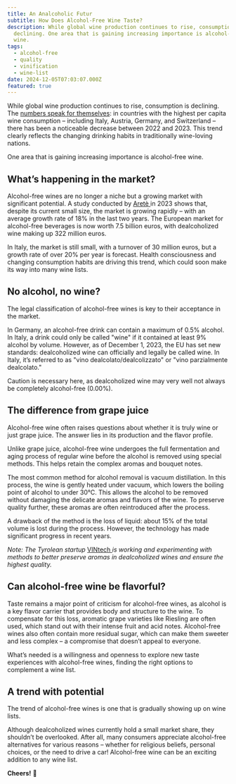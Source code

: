 ```yaml
---
title: An Analcoholic Futur
subtitle: How Does Alcohol-Free Wine Taste?
description: While global wine production continues to rise, consumption is
  declining. One area that is gaining increasing importance is alcohol-free
  wine.
tags:
  - alcohol-free
  - quality
  - vinification
  - wine-list
date: 2024-12-05T07:03:07.000Z
featured: true
---
```


While global wine production continues to rise, consumption is declining. The [numbers speak for themselves](https://de.statista.com/statistik/daten/studie/73965/umfrage/weinkonsum-pro-kopf-ausgewaehlter-laender-im-jahr-2007/#:~\:text=Die%20Weintrinker%2DNation%20Nummer%201,2023%20bei%20rund%20221%20Litern.): in countries with the highest per capita wine consumption – including Italy, Austria, Germany, and Switzerland – there has been a noticeable decrease between 2022 and 2023. This trend clearly reflects the changing drinking habits in traditionally wine-loving nations.

One area that is gaining increasing importance is alcohol-free wine.

## **What’s happening in the market?**

Alcohol-free wines are no longer a niche but a growing market with significant potential. A study conducted by [Aretè ](https://www.areteagrifood.com/)in 2023 shows that, despite its current small size, the market is growing rapidly – with an average growth rate of 18% in the last two years. The European market for alcohol-free beverages is now worth 7.5 billion euros, with dealcoholized wine making up 322 million euros.

In Italy, the market is still small, with a turnover of 30 million euros, but a growth rate of over 20% per year is forecast. Health consciousness and changing consumption habits are driving this trend, which could soon make its way into many wine lists.

## **No alcohol, no wine?**

The legal classification of alcohol-free wines is key to their acceptance in the market.

In Germany, an alcohol-free drink can contain a maximum of 0.5% alcohol. In Italy, a drink could only be called "wine" if it contained at least 9% alcohol by volume. However, as of December 1, 2023, the EU has set new standards: dealcoholized wine can officially and legally be called wine. In Italy, it’s referred to as "vino dealcolato/dealcolizzato" or "vino parzialmente dealcolato."

Caution is necessary here, as dealcoholized wine may very well not always be completely alcohol-free (0.00%).

## **The difference from grape juice**

Alcohol-free wine often raises questions about whether it is truly wine or just grape juice. The answer lies in its production and the flavor profile.

Unlike grape juice, alcohol-free wine undergoes the full fermentation and aging process of regular wine before the alcohol is removed using special methods. This helps retain the complex aromas and bouquet notes.

The most common method for alcohol removal is vacuum distillation. In this process, the wine is gently heated under vacuum, which lowers the boiling point of alcohol to under 30°C. This allows the alcohol to be removed without damaging the delicate aromas and flavors of the wine. To preserve quality further, these aromas are often reintroduced after the process.

A drawback of the method is the loss of liquid: about 15% of the total volume is lost during the process. However, the technology has made significant progress in recent years.

_Note: The Tyrolean startup_ [VINtech ](https://www.vintech.at/)_is working and experimenting with methods to better preserve aromas in dealcoholized wines and ensure the highest quality._

## **Can alcohol-free wine be flavorful?**

Taste remains a major point of criticism for alcohol-free wines, as alcohol is a key flavor carrier that provides body and structure to the wine. To compensate for this loss, aromatic grape varieties like Riesling are often used, which stand out with their intense fruit and acid notes. Alcohol-free wines also often contain more residual sugar, which can make them sweeter and less complex – a compromise that doesn’t appeal to everyone.

What’s needed is a willingness and openness to explore new taste experiences with alcohol-free wines, finding the right options to complement a wine list.

## **A trend with potential**

The trend of alcohol-free wines is one that is gradually showing up on wine lists.

Although dealcoholized wines currently hold a small market share, they shouldn’t be overlooked. After all, many consumers appreciate alcohol-free alternatives for various reasons – whether for religious beliefs, personal choices, or the need to drive a car! Alcohol-free wine can be an exciting addition to any wine list.

**Cheers!** 🍷
